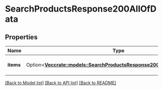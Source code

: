 # SearchProductsResponse200AllOfData

## Properties

Name | Type | Description | Notes
------------ | ------------- | ------------- | -------------
**items** | Option<[**Vec<crate::models::SearchProductsResponse200AllOfDataItemsInner>**](searchProductsResponse200_allOf_data_items_inner.md)> | The array of found items | [optional]

[[Back to Model list]](../README.md#documentation-for-models) [[Back to API list]](../README.md#documentation-for-api-endpoints) [[Back to README]](../README.md)


